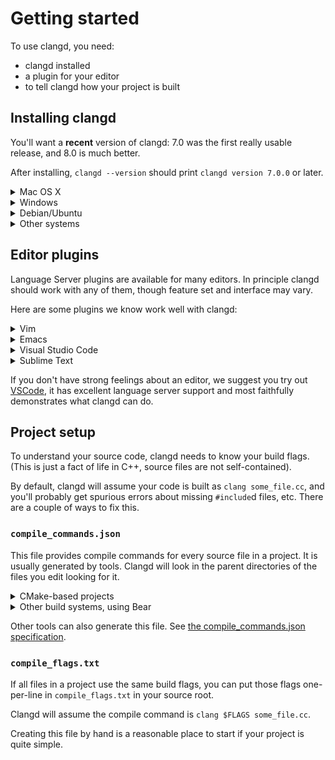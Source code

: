 # Getting started

To use clangd, you need:
 - clangd installed
 - a plugin for your editor
 - to tell clangd how your project is built

## Installing clangd

You'll want a **recent** version of clangd: 7.0 was the first really usable
release, and 8.0 is much better.

After installing, `clangd --version` should print `clangd version 7.0.0` or later.

<details>
<summary markdown="span">Mac OS X</summary>
Clangd can be installed (along with LLVM) via [Homebrew](https://brew.sh):
```
brew install llvm
```

If you don't want to use homebrew, you can download the a binary release of
LLVM from [releases.llvm.org](http://releases.llvm.org/download.html).
Alongside `bin/clangd` you will need at least `lib/clang/*/include`:
```
cp clang+llvm-7.0.0/bin/clangd /usr/local/bin/clangd
cp -r clang+llvm-7.0.0/lib/clang/ /usr/loca/lib/
```
</details>

<details>
<summary markdown="span">Windows</summary>
Download the LLVM installer from [releases.llvm.org](http://releases.llvm.org/download.html)
</details>

<details>
<summary markdown="span">Debian/Ubuntu</summary>
Installing the `clang-tools` package will usually give you an old version.

Try to install the latest release (8.0):
```
sudo apt-get install clang-tools-8
```
If that's not found, at least `clang-tools-7` should be available.

This will install clangd as `/usr/bin/clangd-8`. Make it default:
```
sudo update-alternatives --install /usr/bin/clangd clangd /usr/bin/clangd-8 100
```
</details>

<details>
<summary markdown="span">Other systems</summary>
Most distributions include clangd in a `clang-tools` package, or in the full
`llvm` distribution.

For some platforms, binaries are also avaliable at [releases.llvm.org](http://releases.llvm.org/download.html)
</details>

## Editor plugins

Language Server plugins are available for many editors. In principle clangd
should work with any of them, though feature set and interface may vary.

Here are some plugins we know work well with clangd:

<details>
<summary markdown="span">Vim</summary>
[YouCompleteMe](https://valloric.github.io/YouCompleteMe/) can be installed with
clangd support. **This is not on by default**, you must install it with
`install.py --clangd-completer`.

We recommend letting clangd fully control code completion. In `.vimrc` add:
```
let g:ycm_clangd_uses_ycmd_caching = 0
```

You should see errors highlighted and completions as you type.

![Code completion in YouCompleteMe](ycm_completion.png)

YouCompleteMe supports many of clangd's features:

 - code completion
 - diagnostics and fixes (`:YcmCompleter FixIt`)
 - find declarations, references, and definitions (`:YcmCompleter GoTo` etc)
 - rename symbol (`:YcmCompleter RefactorRename`)

### Under the hood

- **Debug logs**: run `:YcmDebugInfo` to see clangd status, and `:YcmToggleLogs`
  to view clangd's debug logs.
- **Command-line flags**: Set `g:ycm_clangd_args` in `.vimrc`, e.g.:
```
let g:ycm_clangd_args = ['-log=verbose', '-pretty']
```
- **Alternate clangd binary**: set `g:ycm_clangd_binary_path` in `.vimrc`.

---

[LanguageClient-neovim](https://github.com/autozimu/LanguageClient-neovim)
also has [instructions for using clangd](https://github.com/autozimu/LanguageClient-neovim/wiki/Clangd),
and **may** be easier to install.
</details>

<details>
<summary markdown="span">Emacs</summary>
[eglot](https://github.com/joaotavora/eglot) can be configured to work with clangd.

Install eglot with `M-x package-install RET eglot RET`.

Add the following to `~/.emacs` to enable clangd:

```
(require 'eglot)
(add-to-list 'eglot-server-programs '((c++-mode c-mode) "clangd"))
(add-hook 'c-mode-hook 'eglot-ensure)
(add-hook 'c++-mode-hook 'eglot-ensure)
```

After restarting you should see diagnostics for errors in your code, and `M-x
completion-at-point` should work.

![Diagnostics in Emacs](emacs_diagnostics.png)

eglot supports many of clangd's features, with caveats:
 - code completion, though the interaction is quite poor (even with
   `company-mode`, see below)
 - diagnostics and fixes
 - find definitions and references (`M-x xref-find-definitions` etc)
 - hover and highlights
 - code actions (`M-x eglot-code-actions`)

### company-mode

eglot does have basic integration with company-mode, which provides a more
fluent completion UI.

You can install it with `M-x package-install RET company RET`, and enable it
with `M-x company-mode`.

**company-clang is enabled by default**, and will interfere with clangd.
Disable it in `M-x customize-variable RET company-backends RET`.

Completion still has some major limitations:
 - completions are alphabetically sorted, not ranked.
 - only pure-prefix completions are shown - no fuzzy matches.
 - completion triggering seems to be a bit hit-and-miss.

![Completion in company-mode](emacs_company.png)

### Under the hood

- **Debug logs**: available in the `EGLOT stderr` buffer.
- **Command-line flags and alternate binary**: instead of adding `"clangd"`
  to `eglot-server-programs`, add `("/path/to/clangd" "-log=verbose")` etc.
</details>

<details>
<summary markdown="span">Visual Studio Code</summary>
The official plugin is 
[vscode-clangd](https://marketplace.visualstudio.com/items?itemName=llvm-vs-code-extensions.vscode-clangd)
and can be installed from within VSCode.

Choose **View** --> **Extensions**, then search for "clangd".

After restarting, you should see red underlines underneath errors, and
you should get rich code completions including e.g. function parameters.

![Code completion in VSCode](basic_completion.png)

vscode-clangd has excellent support for all clangd features, including:
 - code completion
 - diagnostics and fixes
 - find declarations, references, and definitions
 - find symbol in file (`Ctrl-P @foo`) or workspace (`Ctrl-P #foo`)
 - hover and highlights
 - code actions

### Under the hood

- **Debug logs**: when clangd is running, you should see "Clang Language Server"
  in the dropdown of the Output panel (**View** -> **Output**).
- **Command-line flags**: these can be passed in the `clangd.arguments` array
  in your `settings.json`. (**File** -> **Preferences** -> **Settings**).
- **Alternate clangd binary**: set the `clangd.path` string in `settings.json`.
</details>

<details>
<summary markdown="span">Sublime Text</summary>
[tomv564/LSP](https://github.com/tomv564/LSP) works with clangd out of the box.

Select **Tools**-->**Install Package Control** (if you haven't installed it yet).

Press `Ctrl-Shift-P` and select **Package Control: Install Package**. Select
**LSP**.

Press `Ctrl-Shift-P` and select **LSP: Enable Language Server Globally**. Select
**clangd**.

Open a C++ file, and you should see diagnostics and completion:

![Completion in Sublime Text](sublime_completion.png)

vscode-clangd has excellent support for all most clangd features, including:
 - code completion (a bit noisy due to how snippets are presented)
 - diagnostics and fixes
 - find definition and references
 - hover and highlights
 - code actions

### Under the hood

Settings can be tweaked under **Preferences**-->**Package Settings**-->**LSP**.

- **Debug logs**: add `"log_stderr": true`
- **Command-line flags and alternate clangd binary**: inside the
  `"clients": {"clangd": { ... } }` section, add
  `"command": ["/path/to/clangd", "-log=verbose"]` etc.

</details>

If you don't have strong feelings about an editor, we suggest you try out
[VSCode](https://code.visualstudio.com/), it has excellent language server
support and most faithfully demonstrates what clangd can do.

## Project setup

To understand your source code, clangd needs to know your build flags.
(This is just a fact of life in C++, source files are not self-contained).

By default, clangd will assume your code is built as `clang some_file.cc`,
and you'll probably get spurious errors about missing `#include`d files, etc.
There are a couple of ways to fix this.

### `compile_commands.json`

This file provides compile commands for every source file in a project.
It is usually generated by tools.
Clangd will look in the parent directories of the files you edit looking for it.

<details>
<summary markdown="span">CMake-based projects</summary>
If your project builds with CMake, it can generate this file. You should enable
it with:

```cmake -DCMAKE_EXPORT_COMPILE_COMMANDS=1```

`compile_commands.json` will be written to your build directory.
You should symlink it (or simply copy it) to the root of your source tree, if
they are different.

```ln -s ~/myproject/compile_commands.json ~/myproject-build/```
</details>

<details>
<summary markdown="span">Other build systems, using Bear</summary>
[Bear](https://github.com/rizsotto/Bear) is a tool to generate a
compile_commands.json file by recording a complete build.

For a `make`-based build, you can run `make clean; bear make` to generate the
file (and run a clean build!).
</details>

Other tools can also generate this file. See [the compile_commands.json
specification](https://clang.llvm.org/docs/JSONCompilationDatabase.html).

### `compile_flags.txt`

If all files in a project use the same build flags, you can put those
flags one-per-line in `compile_flags.txt` in your source root.

Clangd will assume the compile command is `clang $FLAGS some_file.cc`.

Creating this file by hand is a reasonable place to start if your project is
quite simple.
